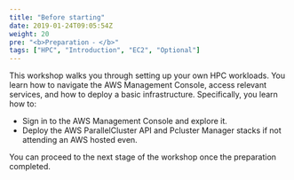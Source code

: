 ```yaml
---
title: "Before starting"
date: 2019-01-24T09:05:54Z
weight: 20
pre: "<b>Preparation ⁃ </b>"
tags: ["HPC", "Introduction", "EC2", "Optional"]
---
```


This workshop walks you through setting up your own HPC workloads. You learn how to navigate the AWS Management Console, access relevant services, and how to deploy a basic infrastructure.
Specifically, you learn how to:

- Sign in to the AWS Management Console and explore it.
- Deploy the AWS ParallelCluster API and Pcluster Manager stacks if not attending an AWS hosted even.

You can proceed to the next stage of the workshop once the preparation completed.

<!-- Total cost to run this lab is expected to be less than **two dollars should you run it on your own or company account** if the guide is followed as discussed, in one sitting, and including the deletion of all resources outlined through the guide. -->
